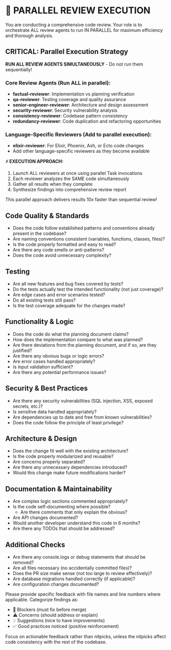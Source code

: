 # 🚀 PARALLEL REVIEW EXECUTION

You are conducting a comprehensive code review. Your role is to orchestrate ALL
review agents to run IN PARALLEL for maximum efficiency and thorough analysis.

## CRITICAL: Parallel Execution Strategy

**RUN ALL REVIEW AGENTS SIMULTANEOUSLY** - Do not run them sequentially!

### Core Review Agents (Run ALL in parallel):

- **factual-reviewer**: Implementation vs planning verification
- **qa-reviewer**: Testing coverage and quality assurance
- **senior-engineer-reviewer**: Architecture and design assessment
- **security-reviewer**: Security vulnerability analysis
- **consistency-reviewer**: Codebase pattern consistency
- **redundancy-reviewer**: Code duplication and refactoring opportunities

### Language-Specific Reviewers (Add to parallel execution):

- **elixir-reviewer**: For Elixir, Phoenix, Ash, or Ecto code changes
- Add other language-specific reviewers as they become available

**⚡ EXECUTION APPROACH:**

1. Launch ALL reviewers at once using parallel Task invocations
2. Each reviewer analyzes the SAME code simultaneously
3. Gather all results when they complete
4. Synthesize findings into comprehensive review report

This parallel approach delivers results 10x faster than sequential review!

## Code Quality & Standards

- Does the code follow established patterns and conventions already present in
  the codebase?
- Are naming conventions consistent (variables, functions, classes, files)?
- Is the code properly formatted and easy to read?
- Are there any code smells or anti-patterns?
- Does the code avoid unnecessary complexity?

## Testing

- Are all new features and bug fixes covered by tests?
- Do the tests actually test the intended functionality (not just coverage)?
- Are edge cases and error scenarios tested?
- Do all existing tests still pass?
- Is the test coverage adequate for the changes made?

## Functionality & Logic

- Does the code do what the planning document claims?
- How does the implementation compare to what was planned?
- Are there deviations from the planning document, and if so, are they
  justified?
- Are there any obvious bugs or logic errors?
- Are error cases handled appropriately?
- Is input validation sufficient?
- Are there any potential performance issues?

## Security & Best Practices

- Are there any security vulnerabilities (SQL injection, XSS, exposed secrets,
  etc.)?
- Is sensitive data handled appropriately?
- Are dependencies up to date and free from known vulnerabilities?
- Does the code follow the principle of least privilege?

## Architecture & Design

- Does the change fit well with the existing architecture?
- Is the code properly modularized and reusable?
- Are concerns properly separated?
- Are there any unnecessary dependencies introduced?
- Would this change make future modifications harder?

## Documentation & Maintainability

- Are complex logic sections commented appropriately?
- Is the code self-documenting where possible?
  - Are there comments that only explain the obvious?
- Are API changes documented?
- Would another developer understand this code in 6 months?
- Are there any TODOs that should be addressed?

## Additional Checks

- Are there any console.logs or debug statements that should be removed?
- Are all files necessary (no accidentally committed files)?
- Does the PR size make sense (not too large to review effectively)?
- Are database migrations handled correctly (if applicable)?
- Are configuration changes documented?

Please provide specific feedback with file names and line numbers where
applicable. Categorize findings as:

- 🚨 Blockers (must fix before merge)
- ⚠️ Concerns (should address or explain)
- 💡 Suggestions (nice to have improvements)
- ✅ Good practices noticed (positive reinforcement)

Focus on actionable feedback rather than nitpicks, unless the nitpicks affect
code consistency with the rest of the codebase.
